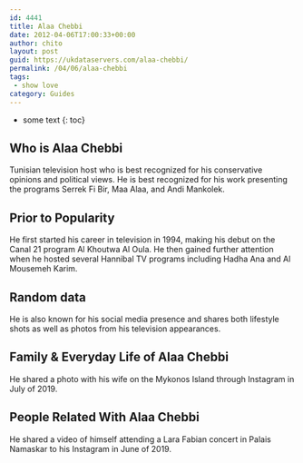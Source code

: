 ```yaml
---
id: 4441
title: Alaa Chebbi
date: 2012-04-06T17:00:33+00:00
author: chito
layout: post
guid: https://ukdataservers.com/alaa-chebbi/
permalink: /04/06/alaa-chebbi
tags:
 - show love
category: Guides
---
```


* some text
{: toc}
          
          
## Who is  Alaa Chebbi
                  
                  
                  
Tunisian television host who is best recognized for his conservative opinions and political views. He is best recognized for his work presenting the programs Serrek Fi Bir, Maa Alaa, and Andi Mankolek. 
                  
                
                
                
## Prior to Popularity 
                  
                  
                  
He first started his career in television in 1994, making his debut on the Canal 21 program Al Khoutwa Al Oula. He then gained further attention when he hosted several Hannibal TV programs including Hadha Ana and Al Mousemeh Karim. 
                  
                
                
                
## Random data 
                  
                  
                  
He is also known for his social media presence and shares both lifestyle shots as well as photos from his television appearances.
                  
                
                
                
## Family & Everyday Life of Alaa Chebbi
                  
                  
                  
He shared a photo with his wife on the Mykonos Island through Instagram in July of 2019. 
                  
                
                
                
## People Related With  Alaa Chebbi
                  
                  
                  
He shared a video of himself attending a Lara Fabian concert in Palais Namaskar to his Instagram in June of 2019. 
                  
                
              
            
          
          
          
    
    
  
